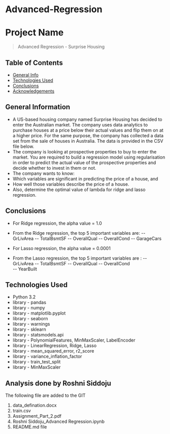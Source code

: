 # Advanced-Regression

# Project Name
>  Advanced Regression - Surprise Housing


## Table of Contents
* [General Info](#general-information)
* [Technologies Used](#technologies-used)
* [Conclusions](#conclusions)
* [Acknowledgements](#acknowledgements)



## General Information
- A US-based housing company named Surprise Housing has decided to enter the Australian market. The company uses data analytics to purchase houses at a price below their actual values and flip them on at a higher price. For the same purpose, the company has collected a data set from the sale of houses in Australia. The data is provided in the CSV file below.
- The company is looking at prospective properties to buy to enter the market. You are required to build a regression model using regularisation in order to predict the actual value of the prospective properties and decide whether to invest in them or not.
- The company wants to know:
- Which variables are significant in predicting the price of a house, and
- How well those variables describe the price of a house.
- Also, determine the optimal value of lambda for ridge and lasso regression.

## Conclusions
- For Ridge regression, the alpha value = 1.0
- From the Ridge regression, the top 5 important variables are:
-- GrLivArea
-- TotalBsmtSF
-- OverallQual
-- OverallCond
-- GarageCars

- For Lasso regression, the alpha value = 0.0001 
- From the Lasso regression, the top 5 important variables are : 
-- GrLivArea
-- TotalBsmtSF
-- OverallQual
-- OverallCond       
-- YearBuilt        


## Technologies Used
- Python 3.2
- library - pandas
- library - numpy
- library - matplotlib.pyplot
- library - seaborn
- library - warnings
- library - sklearn
- library - statsmodels.api
- library - PolynomialFeatures, MinMaxScaler, LabelEncoder
- library - LinearRegression, Ridge, Lasso
- library - mean_squared_error, r2_score
- library - variance_inflation_factor
- library - train_test_split
- library - MinMaxScaler

## Analysis done by Roshni Siddoju
The following file are added to the GIT

1. data_defination.docx
2. train.csv
3. Assignment_Part_2.pdf
4. Roshni Siddoju_Advanced Regression.ipynb
5. README.md file
